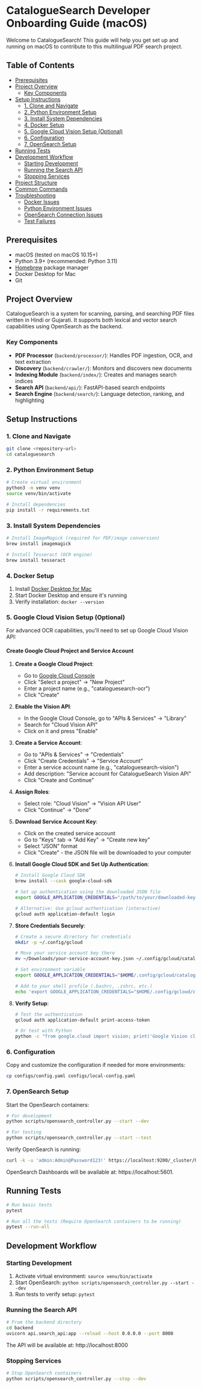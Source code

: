 # CatalogueSearch Developer Onboarding Guide (macOS)

Welcome to CatalogueSearch! This guide will help you get set up and running on macOS to contribute to this multilingual PDF search project.

## Table of Contents

- [Prerequisites](#prerequisites)
- [Project Overview](#project-overview)
  - [Key Components](#key-components)
- [Setup Instructions](#setup-instructions)
  - [1. Clone and Navigate](#1-clone-and-navigate)
  - [2. Python Environment Setup](#2-python-environment-setup)
  - [3. Install System Dependencies](#3-install-system-dependencies)
  - [4. Docker Setup](#4-docker-setup)
  - [5. Google Cloud Vision Setup (Optional)](#5-google-cloud-vision-setup-optional)
  - [6. Configuration](#6-configuration)
  - [7. OpenSearch Setup](#7-opensearch-setup)
- [Running Tests](#running-tests)
- [Development Workflow](#development-workflow)
  - [Starting Development](#starting-development)
  - [Running the Search API](#running-the-search-api)
  - [Stopping Services](#stopping-services)
- [Project Structure](#project-structure)
- [Common Commands](#common-commands)
- [Troubleshooting](#troubleshooting)
  - [Docker Issues](#docker-issues)
  - [Python Environment Issues](#python-environment-issues)
  - [OpenSearch Connection Issues](#opensearch-connection-issues)
  - [Test Failures](#test-failures)

## Prerequisites

- macOS (tested on macOS 10.15+)
- Python 3.9+ (recommended: Python 3.11)
- [Homebrew](https://brew.sh/) package manager
- Docker Desktop for Mac
- Git

## Project Overview

CatalogueSearch is a system for scanning, parsing, and searching PDF files written in Hindi or Gujarati. It supports both lexical and vector search capabilities using OpenSearch as the backend.

### Key Components

- **PDF Processor** (`backend/processor/`): Handles PDF ingestion, OCR, and text extraction
- **Discovery** (`backend/crawler/`): Monitors and discovers new documents
- **Indexing Module** (`backend/index/`): Creates and manages search indices
- **Search API** (`backend/api/`): FastAPI-based search endpoints
- **Search Engine** (`backend/search/`): Language detection, ranking, and highlighting

## Setup Instructions

### 1. Clone and Navigate

```bash
git clone <repository-url>
cd cataloguesearch
```

### 2. Python Environment Setup

```bash
# Create virtual environment
python3 -m venv venv
source venv/bin/activate

# Install dependencies
pip install -r requirements.txt
```

### 3. Install System Dependencies

```bash
# Install ImageMagick (required for PDF/image conversion)
brew install imagemagick

# Install Tesseract (OCR engine)
brew install tesseract
```

### 4. Docker Setup

1. Install [Docker Desktop for Mac](https://www.docker.com/products/docker-desktop/)
2. Start Docker Desktop and ensure it's running
3. Verify installation: `docker --version`

### 5. Google Cloud Vision Setup (Optional)

For advanced OCR capabilities, you'll need to set up Google Cloud Vision API:

#### Create Google Cloud Project and Service Account

1. **Create a Google Cloud Project**:
   - Go to [Google Cloud Console](https://console.cloud.google.com/)
   - Click "Select a project" → "New Project"
   - Enter a project name (e.g., "cataloguesearch-ocr")
   - Click "Create"

2. **Enable the Vision API**:
   - In the Google Cloud Console, go to "APIs & Services" → "Library"
   - Search for "Cloud Vision API"
   - Click on it and press "Enable"

3. **Create a Service Account**:
   - Go to "APIs & Services" → "Credentials"
   - Click "Create Credentials" → "Service Account"
   - Enter a service account name (e.g., "cataloguesearch-vision")
   - Add description: "Service account for CatalogueSearch Vision API"
   - Click "Create and Continue"

4. **Assign Roles**:
   - Select role: "Cloud Vision" → "Vision API User"
   - Click "Continue" → "Done"

5. **Download Service Account Key**:
   - Click on the created service account
   - Go to "Keys" tab → "Add Key" → "Create new key"
   - Select "JSON" format
   - Click "Create" - the JSON file will be downloaded to your computer

6. **Install Google Cloud SDK and Set Up Authentication**:
   ```bash
   # Install Google Cloud SDK
   brew install --cask google-cloud-sdk
   
   # Set up authentication using the downloaded JSON file
   export GOOGLE_APPLICATION_CREDENTIALS="/path/to/your/downloaded-key.json"
   
   # Alternative: Use gcloud authentication (interactive)
   gcloud auth application-default login
   ```

7. **Store Credentials Securely**:
   ```bash
   # Create a secure directory for credentials
   mkdir -p ~/.config/gcloud
   
   # Move your service account key there
   mv ~/Downloads/your-service-account-key.json ~/.config/gcloud/cataloguesearch-vision.json
   
   # Set environment variable
   export GOOGLE_APPLICATION_CREDENTIALS="$HOME/.config/gcloud/cataloguesearch-vision.json"
   
   # Add to your shell profile (.bashrc, .zshrc, etc.)
   echo 'export GOOGLE_APPLICATION_CREDENTIALS="$HOME/.config/gcloud/cataloguesearch-vision.json"' >> ~/.zshrc
   ```

8. **Verify Setup**:
   ```bash
   # Test the authentication
   gcloud auth application-default print-access-token
   
   # Or test with Python
   python -c "from google.cloud import vision; print('Google Vision client created successfully')"
   ```


### 6. Configuration
Copy and customize the configuration if needed for more environments:
   ```bash
   cp configs/config.yaml configs/local-config.yaml
   ```

### 7. OpenSearch Setup

Start the OpenSearch containers:

```bash
# For development
python scripts/opensearch_controller.py --start --dev

# For testing
python scripts/opensearch_controller.py --start --test
```

Verify OpenSearch is running:
```bash
curl -k -u 'admin:Admin@Password123!' https://localhost:9200/_cluster/health
```

OpenSearch Dashboards will be available at: https://localhost:5601.

## Running Tests

```bash
# Run basic tests
pytest

# Run all the tests (Require OpenSearch containers to be running)
pytest --run-all
```

## Development Workflow

### Starting Development

1. Activate virtual environment: `source venv/bin/activate`
2. Start OpenSearch: `python scripts/opensearch_controller.py --start --dev`
3. Run tests to verify setup: `pytest`

### Running the Search API

```bash
# From the backend directory
cd backend
uvicorn api.search_api:app --reload --host 0.0.0.0 --port 8000
```

The API will be available at: http://localhost:8000

### Stopping Services

```bash
# Stop OpenSearch containers
python scripts/opensearch_controller.py --stop --dev
```